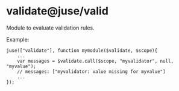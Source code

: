 # validate@juse/valid

Module to evaluate validation rules.

Example:

```
juse(["validate"], function mymodule($validate, $scope){
	...
	var messages = $validate.call($scope, "myvalidator", null, "myvalue");
	// messages: ["myvalidator: value missing for myvalue"]
	...
});
```
